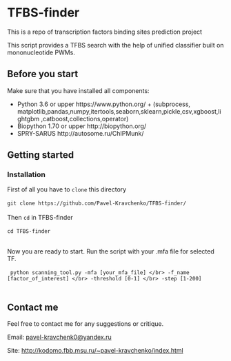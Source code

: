 # TFBS-finder

This is a repo of transcription factors binding sites prediction project

This script provides a TFBS search with the help of unified classifier built on mononucleotide PWMs. 

## Before you start

Make sure that you have installed all components:
<ul>
<li>Python 3.6 or upper https://www.python.org/ + (subprocess, matplotlib,pandas,numpy,itertools,seaborn,sklearn,pickle,csv,xgboost,lightgbm ,catboost,collections,operator)
<li>Biopython 1.70 or upper http://biopython.org/
<li>SPRY-SARUS http://autosome.ru/ChIPMunk/
</ul>


## Getting started

### Installation

First of all you have to ```clone``` this directory
</br></br>
```git clone https://github.com/Pavel-Kravchenko/TFBS-finder/```
</br></br>
Then ```cd``` in TFBS-finder
</br></br>
```cd TFBS-finder```
</br></br>

Now you are ready to start.
Run the script with your .mfa file for selected TF. 
</br></br>
``` python scanning_tool.py -mfa [your_mfa_file] </br> -f_name [factor_of_interest] </br> -threshold [0-1] </br> -step [1-200]```
</br></br>

## Contact me

Feel free to contact me for any suggestions or critique.

Email: pavel-kravchenk0@yandex.ru 

Site: http://kodomo.fbb.msu.ru/~pavel-kravchenko/index.html 
